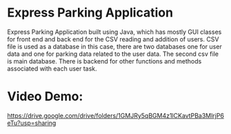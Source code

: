 # Express Parking Application
Express Parking Application built using Java, which has mostly GUI classes for front end and back end for the CSV reading and addition of users. CSV file is used as a database in this case, there are two databases one for user data and one for parking data related to the user data. The second csv file is main database. There is backend for other functions and methods associated with each user task. 

# Video Demo:
https://drive.google.com/drive/folders/1GMJRy5qBGM4z1lCKavtPBa3MlrjP6eTu?usp=sharing

